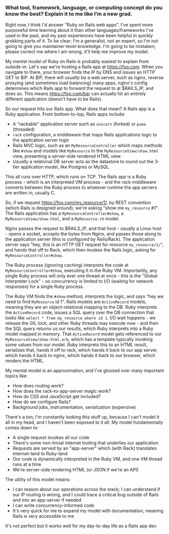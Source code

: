 ### What tool, framework, language, or computing concept do you know the best? Explain it to me like I’m a new grad.

Right now, I think I'd answer "Ruby on Rails web apps". I've spent more purposeful time learning about it than other languages/frameworks I've used in the past, and my past experiences have been helpful in quickly grokking parts of it. To be clear; I'm a generalist, not an expert, so I'm not going to give you maintainer-level-knowledge. I'm going to be mistaken; please correct me where I am wrong, it'll help me improve my model.

My mental model of Ruby on Rails is probably easiest to explain from outside-in. Let's say we're hosting a Rails app at https://foo.com. When you navigate to there, your browser finds the IP by DNS and issues an HTTP GET to $IP. At $IP, there will _usually_ be a web server, such as nginx, reverse proxying (and sometimes load balancing) many apps. nginx's config determines which Rails app to forward the request to at $RAILS_IP, and does so. This means https://foo.com/bar can actually hit an entirely different application (doesn't have to be Rails).

So our request hits our Rails app. What does that mean? A Rails app is a Ruby application. From bottom-to-top, Rails apps include:
- A "rackable" application server such as `unicorn` (forked) or `puma` (threaded)
- `rack` configuration, a middleware that maps Rails applications logic to the application server logic
- Rails MVC logic, such as an `MyResourceController` which maps methods like `#show`  and models like `MyResource` to the `MyResourceView/show.html` view, presenting a server-side rendered HTML view.
- _Usually_ a relational DB server acts as the datastore to round out the 3-tier application model, like Postgres or MySQL.

This all runs over HTTP, which runs on TCP. The Rails app is a Ruby process - which is an interpreted VM process - and the rack middleware converts between the Ruby process to whatever runtime the app servers are written in, usually C. 

So, if we request https://foo.com/my_resource/1/, by REST convention (which Rails is designed around), we're asking "show me `my_resource` #1". The Rails application has a `MyResourceController#show`, a `MyResourceView/show.html`, and a `MyResource.rb` model.

Nginx passes the request to $RAILS_IP, and that host - usually a Linux host - opens a socket, accepts the bytes from Nginx, and passes those along to the application server (this is configured by Rails/Rack). The application server says "hey, this is an HTTP GET request for resource `my_resource/1/`", and hands that off to Rack, which then invokes the Rails logic, asking for `MyResourceController#show`.

The Ruby process (ignoring caching) interprets the code at `MyResourceController#show`, executing it in the Ruby VM. Importantly, any single Ruby process will only ever one thread at once - this is the "Global Interpreter Lock" - so concurrency is limited to I/O (waiting for network responses) for a single Ruby process.

The Ruby VM finds the `#show` method, interprets the logic, and says "hey we need to find `MyResource` id 1". Rails models are `ActiveRecord` models, meaning they are an object-relational mapping to the DB. Ruby interprets the `ActiveRecord` code, issues a SQL query over the DB connection that looks like `select * from my_resource where id 1`. I/O wait happens - we release the GIL lock, and other Ruby threads may execute now - and then the SQL query returns us our results, which Ruby interprets into a Ruby model mapped in memory. That `ActiveRecord` model gets referenced to our `MyResourceView/show.html.erb`, which has a template typically invoking some values from our model. Ruby interprets this to an HTML result, serializes that, hands it off to rack, which hands it back to our app server, which hands it back to nginx, which hands it back to our browser, which renders the HTML.

My mental model is an approximation, and I've glossed over many important topics like:
- How does routing work?
- How does the rack-to-app-server magic work?
- How do CSS and JavaScript get included?
- How do we configure Rails?
- Background jobs, instrumentation, serialization (expensive)

There's a ton; I'm constantly looking this stuff up, because I can't model it all in my head, and I haven't been exposed to it all. My model fundamentally comes down to:
- A single request invokes all our code
- There's some non-trivial internet tooling that underlies our application
- Requests are served by an "app-server" which (with Rack) translates internet-land to Ruby-land
- Our code is dynamically interpreted in the Ruby VM, and one VM thread runs at a time
- We're server-side rendering HTML (or JSON if we're an API)

The utility of this model means:
- I can reason about our operations across the stack; I can understand if our IP routing is wrong, and I could trace a critical bug outside of Rails and into an app-server if needed
- I can write concurrency-informed code
- It's very quick for me to expand my model with documentation, meaning Rails is very accessible to me

It's not perfect but it works well for my day-to-day life as a Rails app dev.
